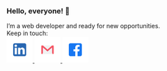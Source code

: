 ### Hello, everyone! 👋

<p style="margin:0; padding:0;">I’m a web developer and ready for new opportunities.</p>  
<p style="margin:0; padding:0;">Keep in touch:</p>
<p style="margin:0; padding:0;"><a href="https://www.linkedin.com/in/romanlebedenko" target="_blank"> <img src="https://github.com/ceobit/ceobit/blob/main/loon-icon.svg" alt="linkedin" width="60" height="60"/> </a>
<a href="ceobit90@gmail.com" target="_blank"> <img src="https://github.com/ceobit/ceobit/blob/main/gm.svg" alt="ceobit90@gmail.com" width="60" height="60"/> </a>
<a href="https://www.facebook.com/profile.php?id=100009599915967" target="_blank"> <img src="https://github.com/ceobit/ceobit/blob/main/fb.svg" alt="fb" width="60" height="60"/> </a>
</p>




<!--
**ceobit/ceobit** is a ✨ _special_ ✨ repository because its `README.md` (this file) appears on your GitHub profile.

Here are some ideas to get you started:

- 🔭 I’m currently working on ...
- 🌱 I’m currently learning ...
- 👯 I’m looking to collaborate on ...
- 🤔 I’m looking for help with ...
- 💬 Ask me about ...
- 📫 How to reach me: ...
- 😄 Pronouns: ...
- ⚡ Fun fact: ...
-->

